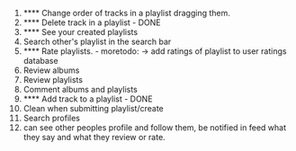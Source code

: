 1. \*\*\*\* Change order of tracks in a playlist dragging them.
2. \*\*\*\* Delete track in a playlist - DONE
3. \*\*\*\* See your created playlists
4. Search other's playlist in the search bar
5. \*\*\*\* Rate playlists. - moretodo: -> add ratings of playlist to user ratings database
6. Review albums
7. Review playlists
8. Comment albums and playlists
9. \*\*\*\* Add track to a playlist - DONE
10. Clean when submitting playlist/create
11. Search profiles
12. can see other peoples profile and follow them, be notified in feed what they say and what they review or rate.
